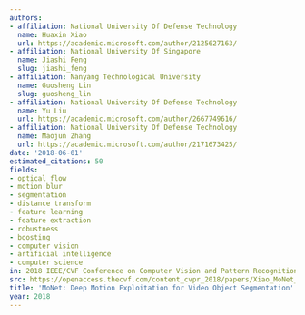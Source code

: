 ```yaml
---
authors:
- affiliation: National University Of Defense Technology
  name: Huaxin Xiao
  url: https://academic.microsoft.com/author/2125627163/
- affiliation: National University Of Singapore
  name: Jiashi Feng
  slug: jiashi_feng
- affiliation: Nanyang Technological University
  name: Guosheng Lin
  slug: guosheng_lin
- affiliation: National University Of Defense Technology
  name: Yu Liu
  url: https://academic.microsoft.com/author/2667749616/
- affiliation: National University Of Defense Technology
  name: Maojun Zhang
  url: https://academic.microsoft.com/author/2171673425/
date: '2018-06-01'
estimated_citations: 50
fields:
- optical flow
- motion blur
- segmentation
- distance transform
- feature learning
- feature extraction
- robustness
- boosting
- computer vision
- artificial intelligence
- computer science
in: 2018 IEEE/CVF Conference on Computer Vision and Pattern Recognition
src: https://openaccess.thecvf.com/content_cvpr_2018/papers/Xiao_MoNet_Deep_Motion_CVPR_2018_paper.pdf
title: 'MoNet: Deep Motion Exploitation for Video Object Segmentation'
year: 2018
---
```

